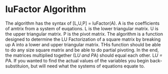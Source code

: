 # luFactor Algorithm

The algorithm has the syntax of [L,U,P] = luFactor(A). A is the coefficients of amtrix from a system of euqations. L is the lower triangular matrix. U is the upper triangular matrix. P is the pivot matrix. The algorithm is a function designed to determine the LU Factorization of a square matrix by breaking up A into a lower and upper triangular matrix. THis function should be able to do any size square matrix and be able to do partial pivoting. In the end, the matrices multiplied together (L*U and P*A) should equal each other. L*U = P*A. If you wanted to find the actual values of the variables you begin back-substituion, but will need what the systems of equations equate to.
